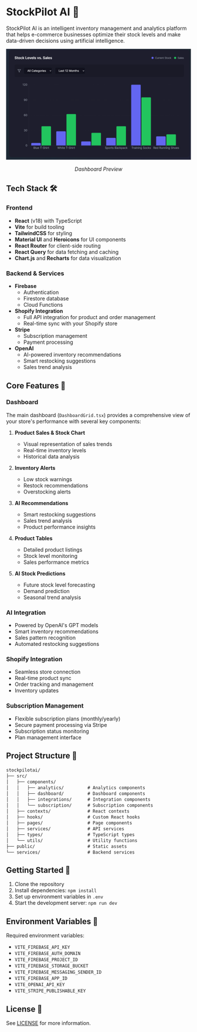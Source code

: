 # StockPilot AI 🚀

StockPilot AI is an intelligent inventory management and analytics platform that helps e-commerce businesses optimize their stock levels and make data-driven decisions using artificial intelligence.

![img.png](img.png)
<p align="center"><i>Dashboard Preview</i></p>

## Tech Stack 🛠️

### Frontend
- **React** (v18) with TypeScript
- **Vite** for build tooling
- **TailwindCSS** for styling
- **Material UI** and **Heroicons** for UI components
- **React Router** for client-side routing
- **React Query** for data fetching and caching
- **Chart.js** and **Recharts** for data visualization

### Backend & Services
- **Firebase**
  - Authentication
  - Firestore database
  - Cloud Functions
- **Shopify Integration**
  - Full API integration for product and order management
  - Real-time sync with your Shopify store
- **Stripe**
  - Subscription management
  - Payment processing
- **OpenAI**
  - AI-powered inventory recommendations
  - Smart restocking suggestions
  - Sales trend analysis

## Core Features 🌟

### Dashboard
The main dashboard (`DashboardGrid.tsx`) provides a comprehensive view of your store's performance with several key components:

1. **Product Sales & Stock Chart**
   - Visual representation of sales trends
   - Real-time inventory levels
   - Historical data analysis

2. **Inventory Alerts**
   - Low stock warnings
   - Restock recommendations
   - Overstocking alerts

3. **AI Recommendations**
   - Smart restocking suggestions
   - Sales trend analysis
   - Product performance insights

4. **Product Tables**
   - Detailed product listings
   - Stock level monitoring
   - Sales performance metrics

5. **AI Stock Predictions**
   - Future stock level forecasting
   - Demand prediction
   - Seasonal trend analysis

### AI Integration
- Powered by OpenAI's GPT models
- Smart inventory recommendations
- Sales pattern recognition
- Automated restocking suggestions

### Shopify Integration
- Seamless store connection
- Real-time product sync
- Order tracking and management
- Inventory updates

### Subscription Management
- Flexible subscription plans (monthly/yearly)
- Secure payment processing via Stripe
- Subscription status monitoring
- Plan management interface

## Project Structure 📁

```
stockpilotai/
├── src/
│   ├── components/
│   │   ├── analytics/         # Analytics components
│   │   ├── dashboard/         # Dashboard components
│   │   ├── integrations/      # Integration components
│   │   └── subscription/      # Subscription components
│   ├── contexts/              # React contexts
│   ├── hooks/                 # Custom React hooks
│   ├── pages/                 # Page components
│   ├── services/              # API services
│   ├── types/                 # TypeScript types
│   └── utils/                 # Utility functions
├── public/                    # Static assets
└── services/                  # Backend services
```

## Getting Started 🚀

1. Clone the repository
2. Install dependencies: `npm install`
3. Set up environment variables in `.env`
4. Start the development server: `npm run dev`

## Environment Variables 🔐

Required environment variables:
- `VITE_FIREBASE_API_KEY`
- `VITE_FIREBASE_AUTH_DOMAIN`
- `VITE_FIREBASE_PROJECT_ID`
- `VITE_FIREBASE_STORAGE_BUCKET`
- `VITE_FIREBASE_MESSAGING_SENDER_ID`
- `VITE_FIREBASE_APP_ID`
- `VITE_OPENAI_API_KEY`
- `VITE_STRIPE_PUBLISHABLE_KEY`

## License 📄

See [LICENSE](./LICENSE) for more information.
